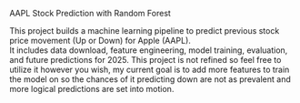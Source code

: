 AAPL Stock Prediction with Random Forest

This project builds a machine learning pipeline to predict previous stock price movement (Up or Down) for Apple (AAPL).  
It includes data download, feature engineering, model training, evaluation, and future predictions for 2025.
This project is not refined so feel free to utilize it however you wish, my current goal is to add more features to train the model on so the chances of it predicting down are not as prevalent and more logical predictions are set into motion. 
